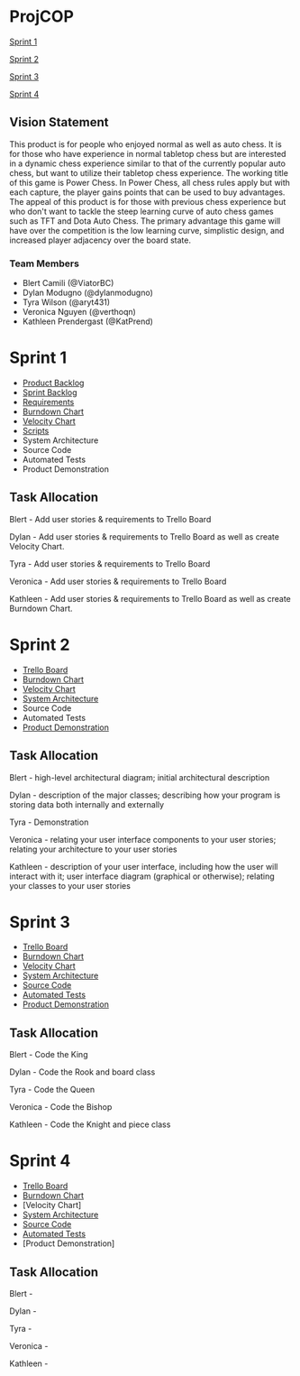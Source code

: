 # ProjCOP

[Sprint 1](#sprint-1)

[Sprint 2](#sprint-2)

[Sprint 3](#sprint-3)

[Sprint 4](#sprint-4)

## Vision Statement

This product is for people who enjoyed normal as well as auto chess.
It is for those who have experience in normal tabletop chess but are interested in a dynamic chess experience similar to that of the currently popular auto chess, but want to utilize their tabletop chess experience.
The working title of this game is Power Chess. In Power Chess, all chess rules apply but with each capture, the player gains points that can be used to buy advantages.
The appeal of this product is for those with previous chess experience but who don't want to tackle the steep learning curve of auto chess games such as TFT and Dota Auto Chess.
The primary advantage this game will have over the competition is the low learning curve, simplistic design, and increased player adjacency over the board state.

### Team Members
* Blert Camili (@ViatorBC)
* Dylan Modugno (@dylanmodugno)
* Tyra Wilson (@aryt431)
* Veronica Nguyen (@verthoqn)
* Kathleen Prendergast (@KatPrend)

# Sprint 1
* [Product Backlog](https://trello.com/b/isWG1e2o/power-chesss)
* [Sprint Backlog](https://trello.com/b/isWG1e2o/power-chesss)
* [Requirements](https://trello.com/b/isWG1e2o/power-chesss)
* [Burndown Chart](https://github.com/aryt431/ProjCOP/blob/main/Burndown%20Charts/Burndown1.png)
* [Velocity Chart](https://github.com/aryt431/ProjCOP/blob/main/Velocity%20Charts/Velocity%20Chart.png)
* [Scripts](https://github.com/aryt431/ProjCOP/tree/main/Power%20Chess/Assets/Scripts)
* System Architecture
* Source Code
* Automated Tests
* Product Demonstration

## Task Allocation
Blert - Add user stories & requirements to Trello Board

Dylan - Add user stories & requirements to Trello Board as well as create Velocity Chart.

Tyra - Add user stories & requirements to Trello Board

Veronica - Add user stories & requirements to Trello Board

Kathleen - Add user stories & requirements to Trello Board  as well as create Burndown Chart.

# Sprint 2

- [Trello Board](https://trello.com/b/isWG1e2o/power-chesss)
- [Burndown Chart](https://github.com/aryt431/ProjCOP/blob/main/Burndown%20Charts/Burndown2.png)
- [Velocity Chart](https://github.com/aryt431/ProjCOP/blob/main/Velocity%20Charts/Velocity%20Chart.png)
- [System Architecture](https://github.com/aryt431/ProjCOP/blob/main/Architecture/architecture.md)
- Source Code
- Automated Tests
- [Product Demonstration](https://youtu.be/Hy6p47SEeDM)

## Task Allocation
Blert - high-level architectural diagram; initial architectural description

Dylan - description of the major classes; describing how your program is storing data both internally and externally

Tyra - Demonstration

Veronica - relating your user interface components to your user stories; relating your architecture to your user stories

Kathleen - description of your user interface, including how the user will interact with it; user interface diagram (graphical or otherwise); relating your classes to your user stories

# Sprint 3

- [Trello Board](https://trello.com/b/isWG1e2o/power-chesss)
- [Burndown Chart](https://github.com/aryt431/ProjCOP/blob/main/Burndown%20Charts/Burndown3.png)
- [Velocity Chart](https://github.com/aryt431/ProjCOP/blob/main/Velocity%20Charts/Velocity%20Chart.png)
- [System Architecture](https://github.com/aryt431/ProjCOP/blob/main/Architecture/architecture.md)
- [Source Code](https://github.com/aryt431/ProjCOP/tree/main/Power%20Chess/Assets/Scripts)
- [Automated Tests](https://github.com/aryt431/ProjCOP/blob/main/Power%20Chess/Assets/Tests/EditMode/PositionTests.cs)
- [Product Demonstration](https://youtu.be/KprRLf0HmTk)

## Task Allocation
Blert - Code the King

Dylan - Code the Rook and board class

Tyra - Code the Queen

Veronica - Code the Bishop

Kathleen - Code the Knight and piece class

# Sprint 4

- [Trello Board](https://trello.com/b/isWG1e2o/power-chesss)
- [Burndown Chart](https://github.com/aryt431/ProjCOP/blob/main/Burndown%20Charts/Burndown4.png)
- [Velocity Chart]
- [System Architecture](https://github.com/aryt431/ProjCOP/blob/main/Architecture/architecture.md)
- [Source Code](https://github.com/aryt431/ProjCOP/tree/main/Power%20Chess/Assets/Scripts)
- [Automated Tests](https://github.com/aryt431/ProjCOP/tree/main/Power%20Chess/Assets/Tests)
- [Product Demonstration]

## Task Allocation
Blert -

Dylan -

Tyra -

Veronica -

Kathleen -
